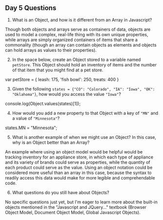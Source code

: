 ## Day 5 Questions

1. What is an Object, and how is it different from an Array in Javascript?

Though both objects and arrays serve as containers of data, objects are used to model a complex, real-life thing with its own unique properties, while arrays are simply organized containers of items that share a commonality (though an array can contain objects as elements and objects can hold arrays as values to their properties).

2. In the space below, create an Object stored to a variable named `petStore`.  This Object should hold an inventory of items and the number of that item that you might find at a pet store.

var petStore = {
  leash: 175,
  'fish bowl': 250,
  treats: 400
}

3. Given the following `states = {"CO": "Colorado", "IA": "Iowa", "OK": "Oklahoma"}`, how would you access the value `"Iowa"`?

console.log(Object.values(states)[1]);

4. How would you add a new property to that Object with a key of `"MN"` and a value of `"Minnesota"`?

states.MN = "Minnesota";

5. What is another example of when we might use an Object?  In this case, why is an Object better than an Array?

An example where using an object model would be helpful would be tracking inventory for an appliance store, in which each type of appliance and its variety of brands could serve as properties, while the quantity of each product could serve as the value.  Using an object notation could be considered more useful than an array in this case, because the syntax to readily access this data would make for more legible and comprehendable code.

6. What questions do you still have about Objects?

No specific questions just yet, but I'm eager to learn more about the built-in objects mentioned in the "Javascript and JQuery..." textbook (Browser Object Model, Document Object Model, Global Javascript Objects).
